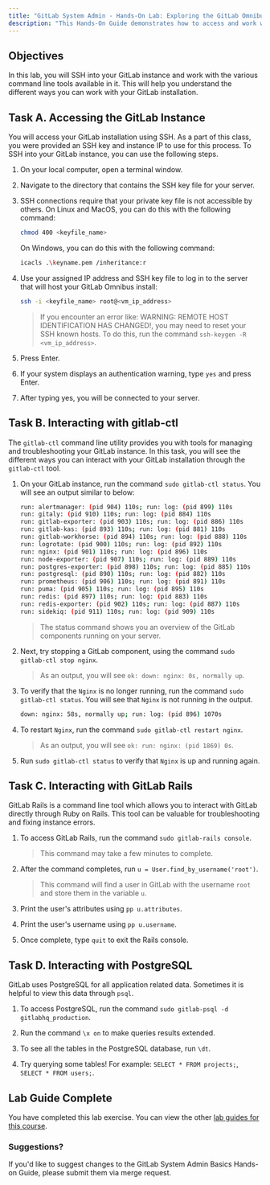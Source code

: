 ```yaml
---
title: "GitLab System Admin - Hands-On Lab: Exploring the GitLab Omnibus Instance"
description: "This Hands-On Guide demonstrates how to access and work with command line tools in your GitLab Omnibus instance."
---
```


## Objectives

In this lab, you will SSH into your GitLab instance and work with the various command line tools available in it. This will help you understand the different ways you can work with your GitLab installation.

## Task A. Accessing the GitLab Instance

You will access your GitLab installation using SSH. As a part of this class, you were provided an SSH key and instance IP to use for this process. To SSH into your GitLab instance, you can use the following steps.

1. On your local computer, open a terminal window.

1. Navigate to the directory that contains the SSH key file for your server.

1. SSH connections require that your private key file is not accessible by others. On Linux and MacOS, you can do this with the following command:

    ```bash
    chmod 400 <keyfile_name>
    ```

    On Windows, you can do this with the following command:

    ```bash
    icacls .\keyname.pem /inheritance:r
    ```

1. Use your assigned IP address and SSH key file to log in to the server that will host your GitLab Omnibus install:

    ```bash
    ssh -i <keyfile_name> root@<vm_ip_address>
    ```

    > If you encounter an error like: WARNING: REMOTE HOST IDENTIFICATION HAS CHANGED!, you may need to reset your SSH known hosts. To do this, run the command `ssh-keygen -R <vm_ip_address>`.

1. Press Enter.

1. If your system displays an authentication warning, type `yes` and press Enter.

1. After typing yes, you will be connected to your server.

## Task B. Interacting with gitlab-ctl

The `gitlab-ctl` command line utility provides you with tools for managing and troubleshooting your GitLab instance. In this task, you will see the different ways you can interact with your GitLab installation through the `gitlab-ctl` tool.

1. On your GitLab instance, run the command `sudo gitlab-ctl status`. You will see an output similar to below:

    ```bash
    run: alertmanager: (pid 904) 110s; run: log: (pid 899) 110s
    run: gitaly: (pid 910) 110s; run: log: (pid 884) 110s
    run: gitlab-exporter: (pid 903) 110s; run: log: (pid 886) 110s
    run: gitlab-kas: (pid 893) 110s; run: log: (pid 881) 110s
    run: gitlab-workhorse: (pid 894) 110s; run: log: (pid 888) 110s
    run: logrotate: (pid 900) 110s; run: log: (pid 892) 110s
    run: nginx: (pid 901) 110s; run: log: (pid 896) 110s
    run: node-exporter: (pid 907) 110s; run: log: (pid 889) 110s
    run: postgres-exporter: (pid 898) 110s; run: log: (pid 885) 110s
    run: postgresql: (pid 890) 110s; run: log: (pid 882) 110s
    run: prometheus: (pid 906) 110s; run: log: (pid 891) 110s
    run: puma: (pid 905) 110s; run: log: (pid 895) 110s
    run: redis: (pid 897) 110s; run: log: (pid 883) 110s
    run: redis-exporter: (pid 902) 110s; run: log: (pid 887) 110s
    run: sidekiq: (pid 911) 110s; run: log: (pid 909) 110s
    ```

    > The status command shows you an overview of the GitLab components running on your server.

1. Next, try stopping a GitLab component, using the command `sudo gitlab-ctl stop nginx`.

    > As an output, you will see `ok: down: nginx: 0s, normally up`.

1. To verify that the `Nginx` is no longer running, run the command `sudo gitlab-ctl status`. You will see that `Nginx` is not running in the output.

    ```bash
    down: nginx: 58s, normally up; run: log: (pid 896) 1070s
    ```

1. To restart `Nginx`, run the command `sudo gitlab-ctl restart nginx`.

    > As an output, you will see `ok: run: nginx: (pid 1869) 0s`.

1. Run `sudo gitlab-ctl status` to verify that `Nginx` is up and running again.

## Task C. Interacting with GitLab Rails

GitLab Rails is a command line tool which allows you to interact with GitLab directly through Ruby on Rails. This tool can be valuable for troubleshooting and fixing instance errors.

1. To access GitLab Rails, run the command `sudo gitlab-rails console`.

    > This command may take a few minutes to complete.

1. After the command completes, run `u = User.find_by_username('root')`.

    > This command will find a user in GitLab with the username `root` and store them in the variable `u`.

1. Print the user's attributes using `pp u.attributes`.

1. Print the user's username using `pp u.username`.

1. Once complete, type `quit` to exit the Rails console.

## Task D. Interacting with PostgreSQL

GitLab uses PostgreSQL for all application related data. Sometimes it is helpful to view this data through `psql`.

1. To access PostgreSQL, run the command `sudo gitlab-psql -d gitlabhq_production`.

1. Run the command `\x on` to make queries results extended.

1. To see all the tables in the PostgreSQL database, run `\dt`.

1. Try querying some tables! For example: `SELECT * FROM projects;`, `SELECT * FROM users;`.

## Lab Guide Complete

You have completed this lab exercise. You can view the other [lab guides for this course](/handbook/customer-success/professional-services-engineering/education-services/ilt-labs/sysadminhandson).

### Suggestions?

If you'd like to suggest changes to the GitLab System Admin Basics Hands-on Guide, please submit them via merge request.
